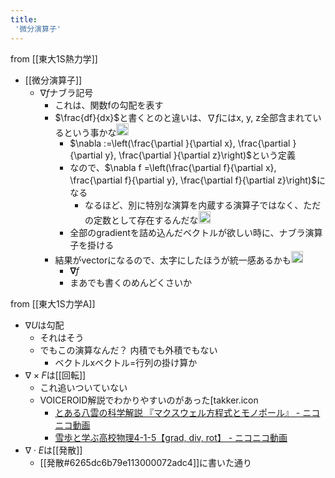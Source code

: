 ```yaml
---
title:
 '微分演算子'
---
```


from [[東大1S熱力学]]
- [[微分演算子]]
    - $\nabla f$ナブラ記号
        - これは、関数fの勾配を表す
        - $\frac{df}{dx}$と書くとのと違いは、$\nabla f$にはx, y, z全部含まれているという事かな<img src='https://scrapbox.io/api/pages/blu3mo-public/blu3mo/icon' alt='blu3mo.icon' height="19.5"/>
            - $\nabla :=\left(\frac{\partial }{\partial x}, \frac{\partial }{\partial y}, \frac{\partial }{\partial z}\right)$という定義
            - なので、$\nabla f =\left(\frac{\partial f}{\partial x}, \frac{\partial f}{\partial y}, \frac{\partial f}{\partial z}\right)$になる
                - なるほど、別に特別な演算を内蔵する演算子ではなく、ただの定数として存在するんだな<img src='https://scrapbox.io/api/pages/blu3mo-public/blu3mo/icon' alt='blu3mo.icon' height="19.5"/>
            - 全部のgradientを詰め込んだベクトルが欲しい時に、ナブラ演算子を掛ける
        - 結果がvectorになるので、太字にしたほうが統一感あるかも<img src='https://scrapbox.io/api/pages/blu3mo-public/takker/icon' alt='takker.icon' height="19.5"/>
            - $\pmb{\nabla}f$
            - まあでも書くのめんどくさいか

from [[東大1S力学A]]
- $\nabla U$は勾配
    - それはそう
    - でもこの演算なんだ？ 内積でも外積でもない
        - ベクトルxベクトル=行列の掛け算か
- $\nabla \times F$は[[回転]]
    - これ追いついていない
    - VOICEROID解説でわかりやすいのがあった[takker.icon
        - [とある八雲の科学解説 『マクスウェル方程式とモノポール』 - ニコニコ動画](https://www.nicovideo.jp/watch/sm32171102)
        - [雪歩と学ぶ高校物理4-1-5【grad, div, rot】 - ニコニコ動画](https://www.nicovideo.jp/watch/sm26590708)
- $\nabla \cdot E$は[[発散]]
    - [[発散#6265dc6b79e113000072adc4]]に書いた通り
